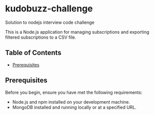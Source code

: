 # kudobuzz-challenge
Solution to nodejs interview code challenge

This is a Node.js application for managing subscriptions and exporting filtered subscriptions to a CSV file.

## Table of Contents

- [Prerequisites](#prerequisites)


## Prerequisites

Before you begin, ensure you have met the following requirements:

- Node.js and npm installed on your development machine.
- MongoDB installed and running locally or at a specified URL.
